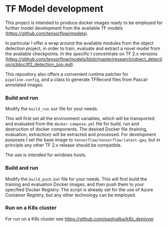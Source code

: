 # TF Model development

This project is intended to produce docker images ready to be employed for further model development from the available TF models (https://github.com/tensorflow/models).

In particular I offer a wrap around the available modules from the object detection project, in order to train, evaluate and extract a novel model from the available checkpoints.
In the specific I concentrate on TF 2.x versions (https://github.com/tensorflow/models/blob/master/research/object_detection/g3doc/tf2_detection_zoo.md).

This repository also offers a convenient runtime patcher for ```pipeline.config```, and a class to generate TFRecord files from Pascal-annotated images.

### Build and run

Modify the ```build_run.bat``` file for your needs.

This will first set all the environment variables, which will be transported and evaluated from the ```docker-compose.yml``` file for build, run and destruction of docker components.
The desired Docker file (training, evaluation, extraction) will be extracted and processed.
For development purposes I set the base image to ```tensorflow/tensorflow:latest-gpu```, but in principle any other TF 2.x release should be compatible.

The use is intended for windows hosts.

### Build and run

Modify the ```build_push.bat``` file for your needs.
This will first build the training and evaluation Docker images, and then push them to your specified Docker Registry.
The script is already set for the use of Azure Container Registry, but any other technology can be employed.

### Run on a K8s cluster

For run on a K8s cluster see https://github.com/paoloalba/k8s_deployer
